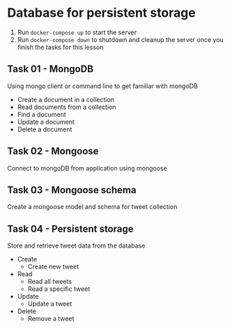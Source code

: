 # Database for persistent storage

1. Run `docker-compose up` to start the server
2. Run `docker-compose down` to shutdown and cleanup the server once you finish the tasks for this lesson

## Task 01 - MongoDB

Using mongo client or command line to get familiar with mongoDB

- Create a document in a collection
- Read documents from a collection
- Find a document
- Update a document
- Delete a document

## Task 02 - Mongoose

Connect to mongoDB from application using mongoose

## Task 03 - Mongoose schema

Create a mongoose model and schema for tweet collection

## Task 04 - Persistent storage

Store and retrieve tweet data from the database

- Create
  - Create new tweet
- Read
  - Read all tweets
  - Read a specific tweet
- Update
  - Update a tweet
- Delete
  - Remove a tweet
